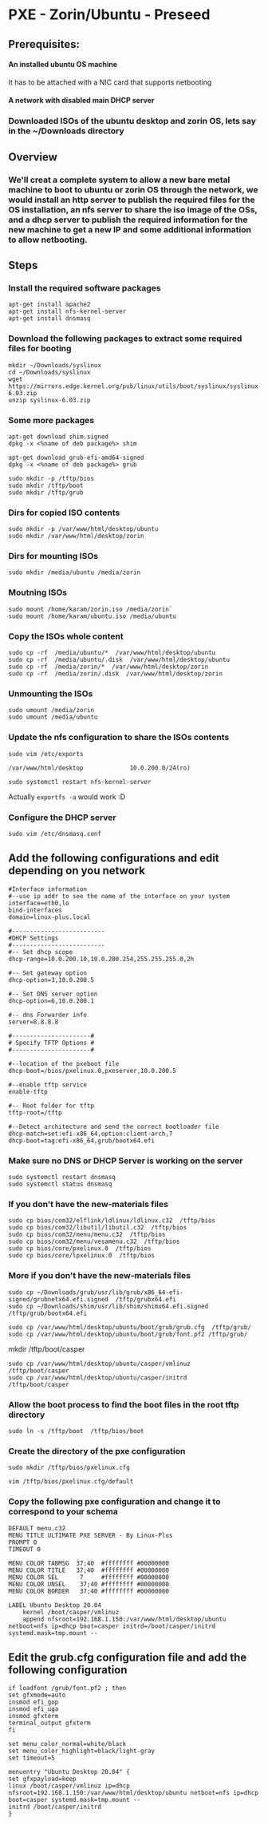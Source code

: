 # PXE - Zorin/Ubuntu - Preseed
## Prerequisites:
#### An installed ubuntu OS machine
It has to be attached with a NIC card that supports netbooting
#### A network with disabled main DHCP server 
### Downloaded ISOs of the ubuntu desktop and zorin OS, lets say in the ~/Downloads directory

## Overview
### We'll creat a complete system to allow a new bare metal machine to boot to ubuntu or zorin OS through the network, we would install an http server to publish the required files for the OS installation, an nfs server to share the iso image of the OSs, and a dhcp server to publish the required information for the new machine to get a new IP and some additional information to allow netbooting.

## Steps
### Install the required software packages
```
apt-get install apache2
apt-get install nfs-kernel-server 
apt-get install dnsmasq
```
### Download the following packages to extract some required files for booting
```
mkdir ~/Downloads/syslinux
cd ~/Downloads/syslinux
wget https://mirrors.edge.kernel.org/pub/linux/utils/boot/syslinux/syslinux-6.03.zip
unzip syslinux-6.03.zip
```
### Some more packages
```
apt-get download shim.signed
dpkg -x <%name of deb package%> shim  

apt-get download grub-efi-amd64-signed
dpkg -x <%name of deb package%> grub
```
```
sudo mkdir -p /tftp/bios
sudo mkdir /tftp/boot
sudo mkdir /tftp/grub
```
### Dirs for copied ISO contents
```
sudo mkdir -p /var/www/html/desktop/ubuntu
sudo mkdir /var/www/html/desktop/zorin
```
### Dirs for mounting ISOs
```sudo mkdir /media/ubuntu /media/zorin```
### Moutning ISOs
```
sudo mount /home/karam/zorin.iso /media/zorin`  
sudo mount /home/karam/ubuntu.iso /media/ubuntu  
```
### Copy the ISOs whole content
```
sudo cp -rf  /media/ubuntu/*  /var/www/html/desktop/ubuntu
sudo cp -rf  /media/ubuntu/.disk  /var/www/html/desktop/ubuntu
sudo cp -rf  /media/zorin/*  /var/www/html/desktop/zorin
sudo cp -rf  /media/zorin/.disk  /var/www/html/desktop/zorin
```

### Unmounting the ISOs
```
sudo umount /media/zorin
sudo umount /media/ubuntu
```


### Update the nfs configuration to share the ISOs contents
```
sudo vim /etc/exports
```



```
/var/www/html/desktop             10.0.200.0/24(ro)
```


```
sudo systemctl restart nfs-kernel-server
```
Actually ```exportfs -a``` would work :D


### Configure the DHCP server
```
sudo vim /etc/dnsmasq.conf 
```

## Add the following configurations and edit depending on you network
```
#Interface information 
#--use ip addr to see the name of the interface on your system
interface=eth0,lo
bind-interfaces
domain=linux-plus.local

#--------------------------
#DHCP Settings
#--------------------------
#-- Set dhcp scope
dhcp-range=10.0.200.10,10.0.200.254,255.255.255.0,2h

#-- Set gateway option
dhcp-option=3,10.0.200.5

#-- Set DNS server option
dhcp-option=6,10.0.200.1

#-- dns Forwarder info
server=8.8.8.8

#----------------------#
# Specify TFTP Options #
#----------------------#

#--location of the pxeboot file
dhcp-boot=/bios/pxelinux.0,pxeserver,10.0.200.5

#--enable tftp service
enable-tftp

#-- Root folder for tftp
tftp-root=/tftp

#--Detect architecture and send the correct bootloader file
dhcp-match=set:efi-x86_64,option:client-arch,7 
dhcp-boot=tag:efi-x86_64,grub/bootx64.efi
```


### Make sure no DNS or DHCP Server is working on the server
```
sudo systemctl restart dnsmasq
sudo systemctl status dnsmasq
```
### If you don't have the new-materials files
```
sudo cp bios/com32/elflink/ldlinux/ldlinux.c32  /tftp/bios
sudo cp bios/com32/libutil/libutil.c32  /tftp/bios  
sudo cp bios/com32/menu/menu.c32  /tftp/bios
sudo cp bios/com32/menu/vesamenu.c32  /tftp/bios 
sudo cp bios/core/pxelinux.0  /tftp/bios
sudo cp bios/core/lpxelinux.0  /tftp/bios
```
### More if you don't have the new-materials files
```
sudo cp ~/Downloads/grub/usr/lib/grub/x86_64-efi-signed/grubnetx64.efi.signed  /tftp/grubx64.efi
sudo cp ~/Downloads/shim/usr/lib/shim/shimx64.efi.signed  /tftp/grub/bootx64.efi
```

```
sudo cp /var/www/html/desktop/ubuntu/boot/grub/grub.cfg  /tftp/grub/
sudo cp /var/www/html/desktop/ubuntu/boot/grub/font.pf2 /tftp/grub/
```

mkdir /tftp/boot/casper
```
sudo cp /var/www/html/desktop/ubuntu/casper/vmlinuz      /tftp/boot/casper
sudo cp /var/www/html/desktop/ubuntu/casper/initrd       /tftp/boot/casper
```

### Allow the boot process to find the boot files in the root tftp directory
```
sudo ln -s /tftp/boot  /tftp/bios/boot
```
### Create the directory of the pxe configuration
```
sudo mkdir /tftp/bios/pxelinux.cfg
```
```
vim /tftp/bios/pxelinux.cfg/default
```
### Copy the following pxe configuration and change it to correspond to your schema
```
DEFAULT menu.c32
MENU TITLE ULTIMATE PXE SERVER - By Linux-Plus
PROMPT 0 
TIMEOUT 0

MENU COLOR TABMSG  37;40  #ffffffff #00000000
MENU COLOR TITLE   37;40  #ffffffff #00000000 
MENU COLOR SEL      7     #ffffffff #00000000
MENU COLOR UNSEL    37;40 #ffffffff #00000000
MENU COLOR BORDER   37;40 #ffffffff #00000000

LABEL Ubuntu Desktop 20.04
    kernel /boot/casper/vmlinuz
    append nfsroot=192.168.1.150:/var/www/html/desktop/ubuntu netboot=nfs ip=dhcp boot=casper initrd=/boot/casper/initrd systemd.mask=tmp.mount --
```


## Edit the grub.cfg configuration file and add the following configuration
```
if loadfont /grub/font.pf2 ; then
set gfxmode=auto
insmod efi_gop
insmod efi_uga
insmod gfxterm
terminal_output gfxterm
fi

set menu_color_normal=white/black
set menu_color_highlight=black/light-gray
set timeout=5

menuentry "Ubuntu Desktop 20.04" {
set gfxpayload=keep
linux /boot/casper/vmlinuz ip=dhcp nfsroot=192.168.1.150:/var/www/html/desktop/ubuntu netboot=nfs ip=dhcp boot=casper systemd.mask=tmp.mount --
initrd /boot/casper/initrd
}
```

